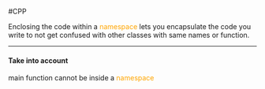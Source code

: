 #CPP 


Enclosing the code within a <span style="color:orange;">namespace</span> lets you encapsulate the code you write to not get confused with other classes with same names or function. 

---

#### Take into account 


main function cannot be inside a <span style="color:orange;">namespace</span>